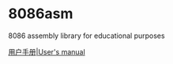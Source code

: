 # 8086asm
8086 assembly library for educational purposes

[用户手册|User's manual](https://hyan23.org/2018/09/21/8086asm-users-manual/)
